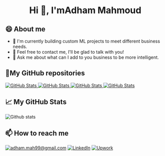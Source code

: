 <h1 align="center">Hi 👋, I'mAdham Mahmoud</h1>

## 😄 About me
- 🌱 I'm currently building custom ML projects to meet different business needs.
- 🤔 Feel free to contact me, I'll be glad to talk with you!
- 💬 Ask me about what can I add to you business to be more intelligent.

<h2>📌My GitHub repositories</h2>
<div>
  <p>
    <a href="https://github.com/Adham-M/Deep-Learning_ND">
      <img src="https://github-readme-stats.vercel.app/api/pin/?username=Adham-M&repo=Deep-Learning_ND" alt="GitHub Stats" />
    </a>
    <a href="https://github.com/Adham-M/ Face-Recognition-playground">
      <img src="https://github-readme-stats.vercel.app/api/pin/?username=Adham-M&repo=Face-Recognition-playground" alt="GitHub Stats" />
    </a>
    <a href="https://github.com/Adham-M/Bubble-Sheet-Corrector">
      <img src="https://github-readme-stats.vercel.app/api/pin/?username=cufechs&repo=Bubble-Sheet-Corrector" alt="GitHub Stats" />
    </a>
    <a href="https://github.com/Adham-M/ Self-play-snake-game">
      <img src="https://github-readme-stats.vercel.app/api/pin/?username=Adham-M&repo=Self-play-snake-game" alt="GitHub Stats" />
    </a>
  </p>
</div>

<h2>📈 My GitHub Stats</h2>

![Github stats](https://github-readme-stats.vercel.app/api?username=Adham-M&show_icons=true&include_all_commits=true)

<h2>📫 How to reach me</h2>

<a href="mailto:adham.mah99@gmail.com">![adham.mah99@gmail.com](https://img.shields.io/badge/Gmail-D14836?style=for-the-badge&logo=gmail&logoColor=white)</a>
<a href="https://www.linkedin.com/in/adham-m/">![LinkedIn](https://img.shields.io/badge/LinkedIn-0077B5?style=for-the-badge&logo=linkedin&logoColor=white)</a>
<a href="https://www.upwork.com/freelancers/~0127debe063c751835">![Upwork](https://img.shields.io/badge/UpWork-6FDA44?style=for-the-badge&logo=Upwork&logoColor=white)</a>
